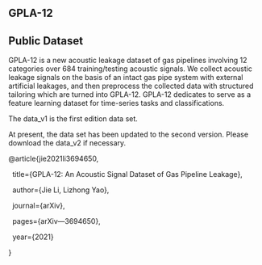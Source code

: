 ## GPLA-12
Public Dataset
-------
GPLA-12 is a new acoustic leakage dataset of gas pipelines involving 12 categories over 684 training/testing acoustic signals. We collect acoustic leakage signals on the basis of an intact gas pipe system with external artificial leakages, and then preprocess the collected data with structured tailoring which are turned into GPLA-12. GPLA-12 dedicates to serve as a feature learning dataset for time-series tasks and classifications.  

The data_v1 is the first edition data set.  

At present, the data set has been updated to the second version. Please download the data_v2 if necessary.  


@article{jie2021li3694650,  

  title={GPLA-12: An Acoustic Signal Dataset of Gas Pipeline Leakage},  
  
  author={Jie Li, Lizhong Yao},  
  
  journal={arXiv},  
 
  pages={arXiv—3694650},  
  
  year={2021}  
  
}
